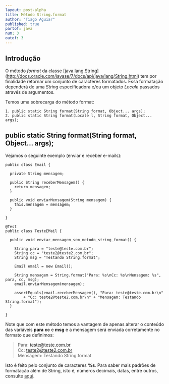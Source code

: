 ```yaml
---
layout: post-alpha
title: Método String.format
author: "Tiago Aguiar"
published: true
partof: java
num: 3
outof: 3
---
```


## Introdução

O método _format_ da classe [java.lang.String] (http://docs.oracle.com/javase/7/docs/api/java/lang/String.html)
tem por finalidade retornar um conjunto de caracteres 
formatados. Essa formatação dependerá de uma _String_ especificadora e/ou um objeto _Locale_
passados através de argumentos.

Temos uma sobrecarga do método format:

    1. public static String format(String format, Object... args);
    2. public static String format(Locale l, String format, Object... args);

## public static String format(String format, Object... args);

Vejamos o seguinte exemplo (enviar e receber e-mails):

	public class Email {
	
	  private String mensagem;
	
	  public String receberMensagem() {
	    return mensagem;
	  }
	
	  public void enviarMensagem(String mensagem) {
	    this.mensagem = mensagem;
	  }
	
	}	

	@Test
	public class TesteEMail {
	
	  public void enviar_mensagem_sem_metodo_string_format() {
	
	    String para = "teste@teste.com.br";
	    String cc = "teste2@teste2.com.br";
	    String msg = "Testando String.format";
	
	    Email email = new Email();
	
	    String mensagem = String.format("Para: %s\nCc: %s\nMensagem: %s", para, cc, msg);
	    email.enviarMensagem(mensagem);
	
	    assertEquals(email.receberMensagem(), "Para: teste@teste.com.br\n"
	        + "Cc: teste2@teste2.com.br\n" + "Mensagem: Testando String.format");
	  }
	
	}	
	
Note que com este método temos a vantagem de apenas alterar o conteúdo das variáveis __para__
__cc__ e __msg__ e a mensagem será enviada corretamente no formato que definimos:

> Para: teste@teste.com.br<br>
> Cc: teste2@teste2.com.br<br>
> Mensagem: Testando String.format<br>

Isto é feito pelo conjunto de caracteres __%s__. Para saber mais padrões de formatação além de String, isto é,
números decimais, datas, entre outros, consulte [aqui](http://docs.oracle.com/javase/7/docs/api/java/util/Formatter.html#detail).




    
